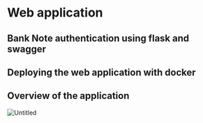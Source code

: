 # Web application
## Bank Note authentication using flask and swagger
## Deploying the web application with docker
## Overview of the application
![Untitled](https://user-images.githubusercontent.com/37763863/86006297-63484300-ba33-11ea-91a7-8dc11debce09.png)
